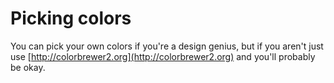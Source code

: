 # Picking colors

You can pick your own colors if you're a design genius, but if you aren't just use [http://colorbrewer2.org](http://colorbrewer2.org) and you'll probably be okay.
